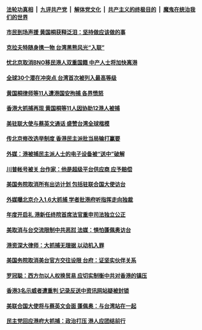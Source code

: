 

####  [法轮功真相](../../../../basic/blob/master/README.md?t=01162201) &nbsp;|&nbsp; [九评共产党](../../../../9ping.md/blob/master/README.md?t=01162201) &nbsp;|&nbsp; [解体党文化](../../../../jtdwh.md/blob/master/README.md?t=01162201)  &nbsp;|&nbsp; [共产主义的终极目的](../../../../gczydzjmd.md/blob/master/README.md?t=01162201) &nbsp;|&nbsp; [魔鬼在统治我们的世界](../../../../mgztzwmdsj.md/blob/master/README.md?t=01162201) 

#### [市民到场声援 黄国桐获释泛泪：坚持做应该做的事](../pages/soh55/464291.md?t=01162201) 
#### [克拉夫特随身携一物 台湾黑熊风光“入联”](../pages/soh55/464069.md?t=01162201) 
#### [忧北京取消BNO移民港人双重国籍 中产人士将加快离港](../pages/soh55/464096.md?t=01162201) 
#### [全球30个潜在冲突点 台湾首次被列入最高等级](../pages/soh55/464057.md?t=01162201) 
#### [黄国桐律师等11人遭港国安拘捕 各界愤怒](../pages/soh55/463817.md?t=01162201) 
#### [香港大抓捕再现 黄国桐等11人因协助12港人被捕 ](../pages/soh55/463685.md?t=01162201) 
#### [美驻联大使与蔡英文通话 盛赞台湾全球楷模](../pages/soh55/463661.md?t=01162201) 
#### [传北京修改选举制度 香港民主派批当局输打赢要](../pages/soh55/463409.md?t=01162201) 
#### [外媒：港被捕民主派人士的电子设备被“送中”破解](../pages/soh55/463298.md?t=01162201) 
#### [川普帐号被关 台作家：他是超级平台供应商 应予赔偿](../pages/soh55/463184.md?t=01162201) 
#### [美国务院取消所有出访计划 包括驻联合国大使访台](../pages/soh55/463196.md?t=01162201) 
#### [外媒曝北京介入1.6大抓捕 学者批港府听指挥走向独裁](../pages/soh55/463019.md?t=01162201) 
#### [年度开启礼 港新任终院首席法官重申司法独立公正](../pages/soh55/462710.md?t=01162201) 
#### [美取消与台交流限制中共恶怼 法媒：惧怕蓬佩奥访台](../pages/soh55/462554.md?t=01162201) 
#### [港资深大律师：大抓捕无理据 以动机入罪](../pages/soh55/462380.md?t=01162201) 
#### [美国务院取消美台官方交往设限 台府：证坚实伙伴关系](../pages/soh55/462239.md?t=01162201) 
#### [罗冠聪：西方勿以人权换贸易 应切实制衡中共对香港的镇压](../pages/soh55/462215.md?t=01162201) 
#### [香港3名示威者遭重判 记录反送中资讯网站疑被封锁](../pages/soh55/462047.md?t=01162201) 
#### [美联合国大使将与蔡英文会面 蓬佩奥：与台湾站在一起](../pages/soh55/461984.md?t=01162201) 
#### [民主党回应港府大抓捕：政治打压 港人应团结前行](../pages/soh55/461783.md?t=01162201) 
